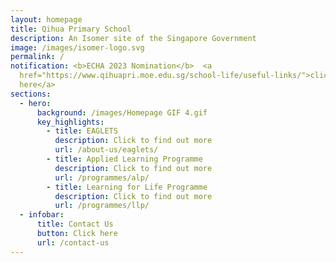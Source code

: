 ```yaml
---
layout: homepage
title: Qihua Primary School
description: An Isomer site of the Singapore Government
image: /images/isomer-logo.svg
permalink: /
notification: <b>ECHA 2023 Nomination</b>  <a
  href="https://www.qihuapri.moe.edu.sg/school-life/useful-links/">click
  here</a>
sections:
  - hero:
      background: /images/Homepage GIF 4.gif
      key_highlights:
        - title: EAGLETS
          description: Click to find out more
          url: /about-us/eaglets/
        - title: Applied Learning Programme
          description: Click to find out more
          url: /programmes/alp/
        - title: Learning for Life Programme
          description: Click to find out more
          url: /programmes/llp/
  - infobar:
      title: Contact Us
      button: Click here
      url: /contact-us
---
```

